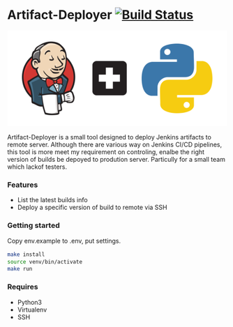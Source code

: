 # Artifact-Deployer [![Build Status](https://travis-ci.org/pipizhang/artifact-deployer.svg?branch=master)](https://travis-ci.org/pipizhang/artifact-deployer)

![screenshot](https://github.com/pipizhang/artifact-deployer/blob/master/screenshots/00.png)

Artifact-Deployer is a small tool designed to deploy Jenkins artifacts to remote server. Although there are various way on Jenkins CI/CD pipelines, this tool is more meet my requirement on controling, enalbe the right version of builds be depoyed to prodution server. Particully for a small team which lackof testers.

### Features
* List the latest builds info
* Deploy a specific version of build to remote via SSH

### Getting started
Copy env.example to .env, put settings.

```bash
make install
source venv/bin/activate
make run
```

### Requires
* Python3
* Virtualenv
* SSH

